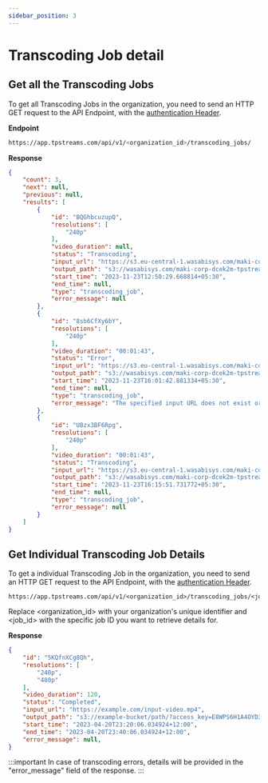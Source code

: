 ```yaml
---
sidebar_position: 3
---
```


# Transcoding Job detail


## Get all the Transcoding Jobs
To get all Transcoding Jobs in the organization, you need to send an HTTP GET request to the API Endpoint, with the [authentication Header](../server-api/authentication.md).

**Endpoint**
```bash
https://app.tpstreams.com/api/v1/<organization_id>/transcoding_jobs/
```

**Response**
```json
{
    "count": 3,
    "next": null,
    "previous": null,
    "results": [
        {
            "id": "BQGhbcuzupQ",
            "resolutions": [
                "240p"
            ],
            "video_duration": null,
            "status": "Transcoding",
            "input_url": "https://s3.eu-central-1.wasabisys.com/maki-corp-dcek2m-tpstreams.com/private/a33f840bead744d6b7b0dd624e5c4a51.mp4?response-content-disposition=attachment%3B+filename%3DAnthropology+Foundation+Course+2023+Class+%23+52+Batch+1.mp4&X-Amz-Algorithm=AWS4-HMAC-SHA256&X-Amz-Credential=C5RAHD5WJ3E1DGJQ1EFN%2F20231123%2Feu-central-1%2Fs3%2Faws4_request&X-Amz-Date=20231123T062222Z&X-Amz-Expires=3600&X-Amz-SignedHeaders=host&X-Amz-Signature=307ebf984c810a5ebefdfa521c544d37833d41c87f0df804ecdce700c350c07e",
            "output_path": "s3://wasabisys.com/maki-corp-dcek2m-tpstreams.com/transcoding_jobs/?access_key=C5RAHD5WJ3E1DGJQ1EFN&secret_key=ekeAbrzzbjRC7MA97WbI1Yrnzfg3mZCTBmF2DvaS&region=eu-central-1",
            "start_time": "2023-11-23T12:50:29.668814+05:30",
            "end_time": null,
            "type": "transcoding_job",
            "error_message": null
        },
        {
            "id": "8sb6CfXy6bY",
            "resolutions": [
                "240p"
            ],
            "video_duration": "00:01:43",
            "status": "Error",
            "input_url": "https://s3.eu-central-1.wasabisys.com/maki-corp-dcek2m-tpstreams.com/private/221813821bc44daba200945d82bb6e87.mp4?response-content-disposition=attachment%3B+filename%3Dfinal_call.mp4&X-Amz-Algorithm=AWS4-HMAC-SHA256&X-Amz-Credential=C5RAHD5WJ3E1DGJQ1EFN%2F20231123%2Feu-central-1%2Fs3%2Faws4_request&X-Amz-Date=20231123T101709Z&X-Amz-Expires=3600&X-Amz-SignedHeaders=host&X-Amz-Signature=ba91a3d2b23c06293a8a3f969abbc411ce8826a0d7c8fa7e38822fbbde9516df",
            "output_path": "s3://wasabisys.com/maki-corp-dcek2m-tpstreams.com/transcoding_jobs/?access_key=C5RAHD5WJ3E1DGJQ1EFN&secret_key=ekeAbrzzbjRC7MA97WbI1Yrnzfg3mZCTBmF2DvaS&region=eu-central-1",
            "start_time": "2023-11-23T16:01:42.881334+05:30",
            "end_time": null,
            "type": "transcoding_job",
            "error_message": "The specified input URL does not exist or cannot be accessed"
        },
        {
            "id": "UBzx3BF6Rpg",
            "resolutions": [
                "240p"
            ],
            "video_duration": "00:01:43",
            "status": "Transcoding",
            "input_url": "https://s3.eu-central-1.wasabisys.com/maki-corp-dcek2m-tpstreams.com/private/221813821bc44daba200945d82bb6e87.mp4?response-content-disposition=attachment%3B+filename%3Dfinal_call.mp4&X-Amz-Algorithm=AWS4-HMAC-SHA256&X-Amz-Credential=C5RAHD5WJ3E1DGJQ1EFN%2F20231123%2Feu-central-1%2Fs3%2Faws4_request&X-Amz-Date=20231123T101709Z&X-Amz-Expires=3600&X-Amz-SignedHeaders=host&X-Amz-Signature=ba91a3d2b23c06293a8a3f969abbc411ce8826a0d7c8fa7e38822fbbde9516df",
            "output_path": "s3://wasabisys.com/maki-corp-dcek2m-tpstreams.com/transcoding_jobs/?access_key=C5RAHD5WJ3E1DGJQ1EFN&secret_key=ekeAbrzzbjRC7MA97WbI1Yrnzfg3mZCTBmF2DvaS&region=eu-central-1",
            "start_time": "2023-11-23T16:15:51.731772+05:30",
            "end_time": null,
            "type": "transcoding_job",
            "error_message": null
        }
    ]
}
```

## Get Individual Transcoding Job Details
To get a individual Transcoding Job in the organization, you need to send an HTTP GET request to the API Endpoint, with the [authentication Header](../server-api/authentication.md).

```base
https://app.tpstreams.com/api/v1/<organization_id>/transcoding_jobs/<job_id>/
```


Replace <organization_id> with your organization's unique identifier and <job_id> with the specific job ID you want to retrieve details for.

**Response**

```json
{
    "id": "5KQfnXCg8Qh",
    "resolutions": [
        "240p",
        "480p"
    ],
    "video_duration": 120,
    "status": "Completed",
    "input_url": "https://example.com/input-video.mp4",
    "output_path": "s3://example-bucket/path/?access_key=E8WPS6H1A4OYD3ZNVMR&secret_key=N1dYpS2cTk5AeH6jWf8TgBh9Ji0MkL1N2O3P",
    "start_time": "2023-04-20T23:20:06.034924+12:00",
    "end_time": "2023-04-20T23:40:06.034924+12:00",
    "error_message": null,
}
```
:::important
In case of transcoding errors, details will be provided in the "error_message" field of the response.
:::

